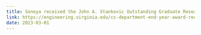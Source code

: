 ```yaml
---
title: Soneya received the John A. Stankovic Outstanding Graduate Research Award
link: https://engineering.virginia.edu/cs-department-end-year-award-recipients-2022-2023
date: 2023-03-01
---
```

